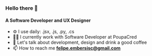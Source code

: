 <h3 align="left">Hello there 👋</h3>
<h4 align="left">A Software Developer and UX Designer</h4>

- ⚙️ I use daily: .jsx, .js, .py, .cs
- 🧑‍💻 I currently work with Software Developer at PoupaCred
- 💬 Let's talk about development, design and drink a good coffee
- 📫 How to reach me **felipe.embersisc@gmail.com**
